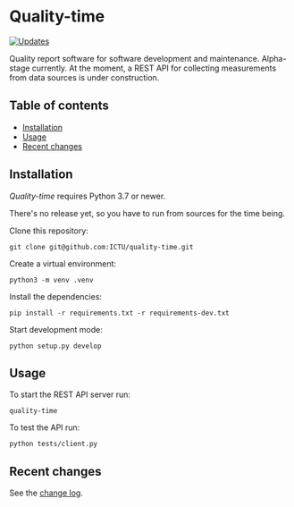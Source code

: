 # Quality-time

[![Updates](https://pyup.io/repos/github/ICTU/quality-time/shield.svg)](https://pyup.io/repos/github/ICTU/quality-time/)

Quality report software for software development and maintenance. Alpha-stage currently. At the moment, a REST API
for collecting measurements from data sources is under construction.

## Table of contents

- [Installation](#installation)
- [Usage](#usage)
- [Recent changes](#recent-changes)

## Installation

*Quality-time* requires Python 3.7 or newer.

There's no release yet, so you have to run from sources for the time being.

Clone this repository:

`git clone git@github.com:ICTU/quality-time.git`

Create a virtual environment:

`python3 -m venv .venv`

Install the dependencies:

`pip install -r requirements.txt -r requirements-dev.txt`

Start development mode:

`python setup.py develop`

## Usage

To start the REST API server run:

`quality-time`

To test the API run:

`python tests/client.py`

## Recent changes

See the [change log](https://github.com/ICTU/quality-time/blob/master/CHANGELOG.md).
